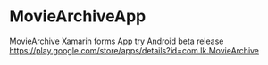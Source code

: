 # MovieArchiveApp
MovieArchive Xamarin forms App
try Android beta release https://play.google.com/store/apps/details?id=com.lk.MovieArchive
